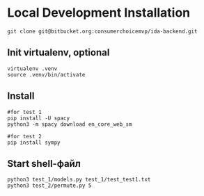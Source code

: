 # Local Development Installation

    git clone git@bitbucket.org:consumerchoicemvp/ida-backend.git

## Init virtualenv, optional

    virtualenv .venv
    source .venv/bin/activate

## Install 
    #for test 1
    pip install -U spacy
    python3 -m spacy download en_core_web_sm
    
    #for test 2
    pip install sympy 

## Start shell-файл     
    python3 test_1/models.py test_1/test_test1.txt
    python3 test_2/permute.py 5

